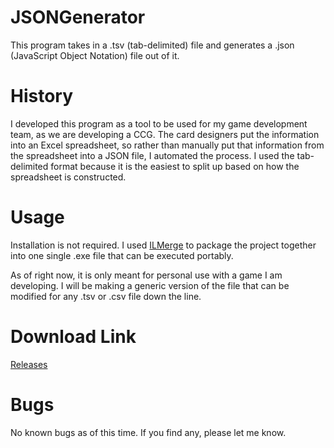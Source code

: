 # JSONGenerator
This program takes in a .tsv (tab-delimited) file and generates a .json (JavaScript Object Notation) file out of it.

# History
I developed this program as a tool to be used for my game development team, as we are developing a CCG. The card designers put the information into an Excel spreadsheet, so rather than manually put that information from the spreadsheet into a JSON file, I automated the process. I used the tab-delimited format because it is the easiest to split up based on how the spreadsheet is constructed.

# Usage
Installation is not required. I used [ILMerge](https://www.microsoft.com/en-us/download/details.aspx?id=17630) to package the project together into one single .exe file that can be executed portably. 

As of right now, it is only meant for personal use with a game I am developing. I will be making a generic version of the file that can be modified for any .tsv or .csv file down the line.

# Download Link
[Releases](https://github.com/ivtechboyinpa/JSONGenerator/releases)

# Bugs
No known bugs as of this time. If you find any, please let me know.
